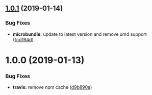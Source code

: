 ## [1.0.1](https://github.com/frontity/mobx-react-wrapper/compare/v1.0.0...v1.0.1) (2019-01-14)


### Bug Fixes

* **microbundle:** update to latest version and remove umd support ([1cd194d](https://github.com/frontity/mobx-react-wrapper/commit/1cd194d))

# 1.0.0 (2019-01-13)


### Bug Fixes

* **travis:** remove npm cache ([d9b890a](https://github.com/frontity/mobx-react-wrapper/commit/d9b890a))
